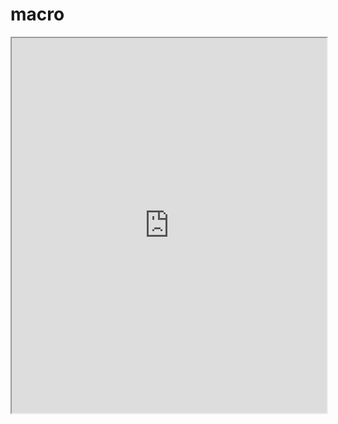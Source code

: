 # macro
<!-- Google tag (gtag.js) -->
<script async src="https://www.googletagmanager.com/gtag/js?id=G-H1HCSRE7XK"></script>
<script>
  window.dataLayer = window.dataLayer || [];
  function gtag(){dataLayer.push(arguments);}
  gtag('js', new Date());

  gtag('config', 'G-H1HCSRE7XK');
</script>

<iframe src="https://drive.google.com/file/d/1ZOxuhqR9Qs6Hhji5vnJMT9dYRCMmWjZT/preview" width="100%" height="600px"></iframe>
